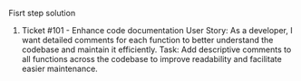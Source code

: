 Fisrt step solution
1. Ticket #101 - Enhance code documentation
User Story:
As a developer, I want detailed comments for each function to better understand the codebase and maintain it efficiently.
Task:
Add descriptive comments to all functions across the codebase to improve readability and facilitate easier maintenance.
